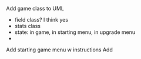 Add game class to UML
- field class? I think yes
- stats class
- state: in game, in starting menu, in upgrade menu
-

Add starting game menu w instructions
Add
